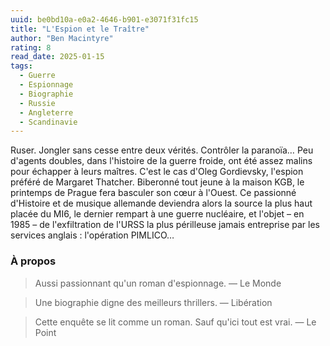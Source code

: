```yaml
---
uuid: be0bd10a-e0a2-4646-b901-e3071f31fc15
title: "L'Espion et le Traître"
author: "Ben Macintyre"
rating: 8
read_date: 2025-01-15
tags:
  - Guerre
  - Espionnage
  - Biographie
  - Russie
  - Angleterre
  - Scandinavie
---
```


Ruser. Jongler sans cesse entre deux vérités. Contrôler la paranoïa… Peu d'agents doubles, dans l'histoire de la guerre froide, ont été assez malins pour échapper à leurs maîtres. C'est le cas d'Oleg Gordievsky, l'espion préféré de Margaret Thatcher. Biberonné tout jeune à la maison KGB, le printemps de Prague fera basculer son cœur à l'Ouest. Ce passionné d'Histoire et de musique allemande deviendra alors la source la plus haut placée du MI6, le dernier rempart à une guerre nucléaire, et l'objet – en 1985 – de l'exfiltration de l'URSS la plus périlleuse jamais entreprise par les services anglais : l'opération PIMLICO…

### À propos

> Aussi passionnant qu'un roman d'espionnage.
— Le Monde

> Une biographie digne des meilleurs thrillers.
— Libération

> Cette enquête se lit comme un roman. Sauf qu'ici tout est vrai.
— Le Point
